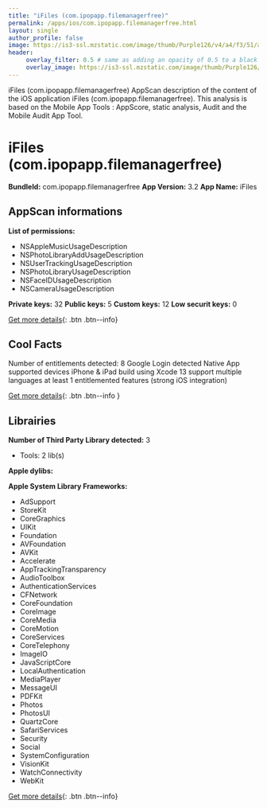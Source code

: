 ```yaml
---
title: "iFiles (com.ipopapp.filemanagerfree)"
permalink: /apps/ios/com.ipopapp.filemanagerfree.html
layout: single
author_profile: false
image: https://is3-ssl.mzstatic.com/image/thumb/Purple126/v4/a4/f3/51/a4f351d0-f70e-31e0-bbca-1e554e2076fb/AppIcon-0-0-1x_U007emarketing-0-0-0-6-0-0-sRGB-0-0-0-GLES2_U002c0-512MB-85-220-0-0.png/512x512bb.jpg
header: 
     overlay_filter: 0.5 # same as adding an opacity of 0.5 to a black background
     overlay_image: https://is3-ssl.mzstatic.com/image/thumb/Purple126/v4/a4/f3/51/a4f351d0-f70e-31e0-bbca-1e554e2076fb/AppIcon-0-0-1x_U007emarketing-0-0-0-6-0-0-sRGB-0-0-0-GLES2_U002c0-512MB-85-220-0-0.png/512x512bb.jpg
---
```

iFiles (com.ipopapp.filemanagerfree) AppScan description of the content of the iOS application iFiles (com.ipopapp.filemanagerfree). This analysis is based on the Mobile App Tools : AppScore, static analysis, Audit and the Mobile Audit App Tool.

# iFiles (com.ipopapp.filemanagerfree)

**BundleId:** com.ipopapp.filemanagerfree
**App Version:** 3.2
**App Name:** iFiles


## AppScan informations 

**List of permissions:** 
- NSAppleMusicUsageDescription
- NSPhotoLibraryAddUsageDescription
- NSUserTrackingUsageDescription
- NSPhotoLibraryUsageDescription
- NSFaceIDUsageDescription
- NSCameraUsageDescription
  
  
**Private keys:** 32
**Public keys:** 5
**Custom keys:** 12
**Low securit keys:** 0
  
[Get more details](/pricing.html){: .btn .btn--info}

## Cool Facts

Number of entitlements detected: 8
Google Login detected
Native App
supported devices iPhone & iPad
build using Xcode 13
support multiple languages
at least 1 entitlemented features (strong iOS integration)
  
[Get more details](/pricing.html){: .btn .btn--info }

## Librairies 
**Number of Third Party Library detected:** 3
- Tools: 2 lib(s)


**Apple dylibs:**


**Apple System Library Frameworks:**
- AdSupport
- StoreKit
- CoreGraphics
- UIKit
- Foundation
- AVFoundation
- AVKit
- Accelerate
- AppTrackingTransparency
- AudioToolbox
- AuthenticationServices
- CFNetwork
- CoreFoundation
- CoreImage
- CoreMedia
- CoreMotion
- CoreServices
- CoreTelephony
- ImageIO
- JavaScriptCore
- LocalAuthentication
- MediaPlayer
- MessageUI
- PDFKit
- Photos
- PhotosUI
- QuartzCore
- SafariServices
- Security
- Social
- SystemConfiguration
- VisionKit
- WatchConnectivity
- WebKit


  
[Get more details](/pricing.html){: .btn .btn--info}

